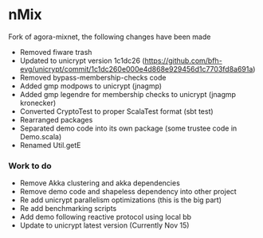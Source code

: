 # nMix

Fork of agora-mixnet, the following changes have been made

* Removed fiware trash
* Updated to unicrypt version 1c1dc26 (https://github.com/bfh-evg/unicrypt/commit/1c1dc260e000e4d868e929456d1c7703fd8a691a)
* Removed bypass-membership-checks code
* Added gmp modpows to unicrypt (jnagmp)
* Added gmp legendre for membership checks to unicrypt (jnagmp kronecker)
* Converted CryptoTest to proper ScalaTest format (sbt test)
* Rearranged packages
* Separated demo code into its own package (some trustee code in Demo.scala)
* Renamed Util.getE

### Work to do

* Remove Akka clustering and akka dependencies
* Remove demo code and shapeless dependency into other project
* Re add unicrypt parallelism optimizations (this is the big part)
* Re add benchmarking scripts
* Add demo following reactive protocol using local bb
* Update to unicrypt latest version (Currently Nov 15)